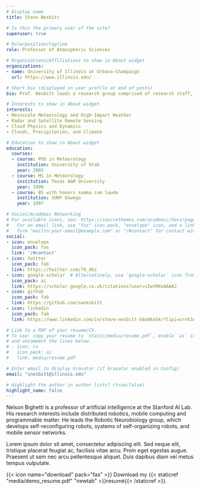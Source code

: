 ```yaml
---
# Display name
title: Steve Nesbitt

# Is this the primary user of the site?
superuser: true

# Role/position/tagline
role: Professor of Atmospheric Sciences

# Organizations/Affiliations to show in About widget
organizations:
- name: University of Illinois at Urbana-Champaign
  url: https://www.illinois.edu/

# Short bio (displayed in user profile at end of posts)
bio: Prof. Nesbitt leads a research group comprised of research staff, graduate students and undergraduate researchers in the Department of Atmospheric Sciences, where his research and teaching interests reside in atmospheric observations including the remote sensing of precipitation using radar and passive microwave sensors, observations and modeling of mesoscale and cloud dynamics and microphysics, land-atmosphere interaction, as well as data science and high-performance computation. He has participated in and led numerous field campaigns spanning four continents using radar, aircraft, and in situ instrumentation. He has taught courses in synoptic and mesoscale meteorology and weather forecasting, remote sensing, radar meteorology, tropical meteorology, mesoscale modeling, and geophysical data analysis and python programming.

# Interests to show in About widget
interests:
- Mesoscale Meteorology and High-Impact Weather
- Radar and Satellite Remote Sensing
- Cloud Physics and Dynamics
- Clouds, Precipitation, and Climate

# Education to show in About widget
education:
  courses:
  - course: PhD in Meteorology
    institution: University of Utah
    year: 2003
  - course: MS in Meteorology
    institution: Texas A&M University
    year: 1999
  - course: BS with honors summa cum laude
    institution: SUNY Oswego
    year: 1997

# Social/Academic Networking
# For available icons, see: https://sourcethemes.com/academic/docs/page-builder/#icons
#   For an email link, use "fas" icon pack, "envelope" icon, and a link in the
#   form "mailto:your-email@example.com" or "/#contact" for contact widget.
social:
- icon: envelope
  icon_pack: fas
  link: '/#contact'
- icon: twitter
  icon_pack: fab
  link: https://twitter.com/70_dbz
- icon: google-scholar  # Alternatively, use `google-scholar` icon from `ai` icon pack
  icon_pack: ai
  link: https://scholar.google.co.uk/citations?user=sIwtMXoAAAAJ
- icon: github
  icon_pack: fab
  link: https://github.com/swnesbitt
- icon: linkedin
  icon_pack: fab
  link: https://www.linkedin.com/in/steve-nesbitt-b8a06a54/?lipi=urn%3Ali%3Apage%3Ad_flagship3_feed%3B1eeU0o8ZT4%2BwwFb4ryrc3w%3D%3D

# Link to a PDF of your resume/CV.
# To use: copy your resume to `static/media/resume.pdf`, enable `ai` icons in `params.toml`, 
# and uncomment the lines below.
# - icon: cv
#   icon_pack: ai
#   link: media/resume.pdf

# Enter email to display Gravatar (if Gravatar enabled in Config)
email: "snesbitt@illinois.edu"

# Highlight the author in author lists? (true/false)
highlight_name: false
---
```


Nelson Bighetti is a professor of artificial intelligence at the Stanford AI Lab. His research interests include distributed robotics, mobile computing and programmable matter. He leads the Robotic Neurobiology group, which develops self-reconfiguring robots, systems of self-organizing robots, and mobile sensor networks.

Lorem ipsum dolor sit amet, consectetur adipiscing elit. Sed neque elit, tristique placerat feugiat ac, facilisis vitae arcu. Proin eget egestas augue. Praesent ut sem nec arcu pellentesque aliquet. Duis dapibus diam vel metus tempus vulputate.

{{< icon name="download" pack="fas" >}} Download my {{< staticref "media/demo_resume.pdf" "newtab" >}}resumé{{< /staticref >}}.
